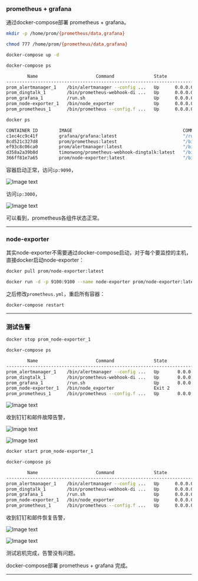 ### prometheus + grafana

通过docker-compose部署 prometheus + grafana。

```bash
mkdir -p /home/prom/{prometheus/data,grafana}

chmod 777 /home/prom/{prometheus/data,grafana}

docker-compose up -d

docker-compose ps

        Name                      Command               State                       Ports                     
--------------------------------------------------------------------------------------------------------------
prom_alertmanager_1    /bin/alertmanager --config ...   Up      0.0.0.0:9093->9093/tcp, 0.0.0.0:9094->9094/tcp
prom_dingtalk_1        /bin/prometheus-webhook-di ...   Up      0.0.0.0:8060->8060/tcp                        
prom_grafana_1         /run.sh                          Up      0.0.0.0:3000->3000/tcp                        
prom_node-exporter_1   /bin/node_exporter               Up      0.0.0.0:9100->9100/tcp                        
prom_prometheus_1      /bin/prometheus --config.f ...   Up      0.0.0.0:9090->9090/tcp

docker ps

CONTAINER ID        IMAGE                                          COMMAND                  CREATED             STATUS              PORTS                              NAMES
c1ec4cc9c41f        grafana/grafana:latest                         "/run.sh"                36 seconds ago      Up 36 seconds       0.0.0.0:3000->3000/tcp             prom_grafana_1
8cd521c327d8        prom/prometheus:latest                         "/bin/prometheus --c…"   37 seconds ago      Up 36 seconds       0.0.0.0:9090->9090/tcp             prom_prometheus_1
ef93c8c06ca0        prom/alertmanager:latest                       "/bin/alertmanager -…"   37 seconds ago      Up 37 seconds       0.0.0.0:9093-9094->9093-9094/tcp   prom_alertmanager_1
d358a2a39b8d        timonwong/prometheus-webhook-dingtalk:latest   "/bin/prometheus-web…"   38 seconds ago      Up 37 seconds       0.0.0.0:8060->8060/tcp             prom_dingtalk_1
366ff81e7a65        prom/node-exporter:latest                      "/bin/node_exporter"     38 seconds ago      Up 37 seconds       0.0.0.0:9100->9100/tcp             prom_node-exporter_1
```

容器启动正常，访问`ip:9090`，

![Image text](https://github.com/Tobewont/docker-compose/blob/master/prometheus/png/prom-1.png)

访问`ip:3000`，

![Image text](https://github.com/Tobewont/docker-compose/blob/master/prometheus/png/prom-2.png)

可以看到，prometheus各组件状态正常。

---

### node-exporter

其实node-exporter不需要通过docker-compose启动，对于每个要监控的主机，直接docker启动node-exporter：

```bash
docker pull prom/node-exporter:latest

docker run -d -p 9100:9100 --name node-exporter prom/node-exporter:latest
```

之后修改`prometheus.yml`，重启所有容器：

```bash
docker-compose restart
```

---

### 测试告警

```bash
docker stop prom_node-exporter_1

docker-compose ps

        Name                      Command               State                        Ports                     
---------------------------------------------------------------------------------------------------------------
prom_alertmanager_1    /bin/alertmanager --config ...   Up       0.0.0.0:9093->9093/tcp, 0.0.0.0:9094->9094/tcp
prom_dingtalk_1        /bin/prometheus-webhook-di ...   Up       0.0.0.0:8060->8060/tcp                        
prom_grafana_1         /run.sh                          Up       0.0.0.0:3000->3000/tcp                        
prom_node-exporter_1   /bin/node_exporter               Exit 2                                                 
prom_prometheus_1      /bin/prometheus --config.f ...   Up       0.0.0.0:9090->9090/tcp
```

![Image text](https://github.com/Tobewont/docker-compose/blob/master/prometheus/png/prom-3.png)

收到钉钉和邮件故障告警，

![Image text](https://github.com/Tobewont/docker-compose/blob/master/prometheus/png/prom-4.png)

![Image text](https://github.com/Tobewont/docker-compose/blob/master/prometheus/png/prom-5.png)

```bash
docker start prom_node-exporter_1

docker-compose ps

        Name                      Command               State                       Ports                     
--------------------------------------------------------------------------------------------------------------
prom_alertmanager_1    /bin/alertmanager --config ...   Up      0.0.0.0:9093->9093/tcp, 0.0.0.0:9094->9094/tcp
prom_dingtalk_1        /bin/prometheus-webhook-di ...   Up      0.0.0.0:8060->8060/tcp                        
prom_grafana_1         /run.sh                          Up      0.0.0.0:3000->3000/tcp                        
prom_node-exporter_1   /bin/node_exporter               Up      0.0.0.0:9100->9100/tcp                        
prom_prometheus_1      /bin/prometheus --config.f ...   Up      0.0.0.0:9090->9090/tcp
```

收到钉钉和邮件恢复告警，

![Image text](https://github.com/Tobewont/docker-compose/blob/master/prometheus/png/prom-6.png)

![Image text](https://github.com/Tobewont/docker-compose/blob/master/prometheus/png/prom-7.png)

测试宕机完成，告警没有问题。

docker-compose部署 prometheus + grafana 完成。

---
